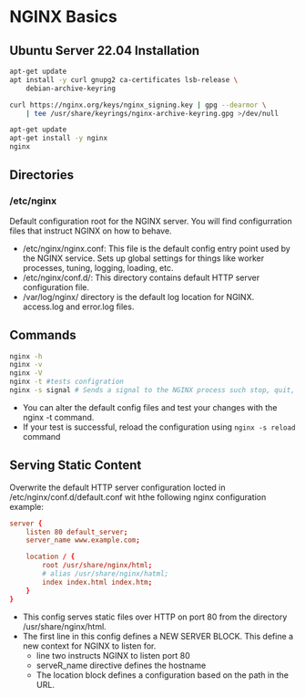 # NGINX Basics

## Ubuntu Server 22.04 Installation

```sh
apt-get update
apt install -y curl gnupg2 ca-certificates lsb-release \
    debian-archive-keyring
```

```sh
curl https://nginx.org/keys/nginx_signing.key | gpg --dearmor \
    | tee /usr/share/keyrings/nginx-archive-keyring.gpg >/dev/null
```

```sh
apt-get update
apt-get install -y nginx
nginx
```

## Directories

### /etc/nginx

Default configuration root for the NGINX server. You will find configurration files that instruct NGINX on how to behave.

- /etc/nginx/nginx.conf: This file is the default config entry point used by the NGINX service. Sets up global settings for things like worker processes, tuning, logging, loading, etc.
- /etc/nginx/conf.d/: This directory contains default HTTP server configuration file.
- /var/log/nginx/ directory is the default log location for NGINX. access.log and error.log files. 

## Commands

```sh
nginx -h
nginx -v
nginx -V
nginx -t #tests configration
nginx -s signal # Sends a signal to the NGINX process such stop, quit, reload and reopen
```

- You can alter the default config files and test your changes with the nginx -t command. 
- If your test is successful, reload the configuration using ```nginx -s reload``` command

## Serving Static Content 

Overwrite the default HTTP server configuration locted in /etc/nginx/conf.d/default.conf wit hthe following nginx configuration example:

```conf
server {
    listen 80 default_server;
    server_name www.example.com;

    location / {
        root /usr/share/nginx/html;
        # alias /usr/share/nginx/hatml;
        index index.html index.htm;
    }
}
```

- This config serves static files over HTTP on port 80 from the directory /usr/share/nginx/html.
- The first line in this config defines a NEW SERVER BLOCK. This define a new context for NGINX to listen for.
  - line two instructs NGINX to listen port 80 
  - serveR_name directive defines the hostname 
  - The location block defines a configuration based on the path in the URL.

